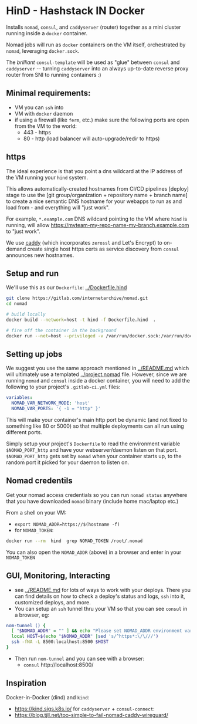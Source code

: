 # HinD - Hashstack IN Docker

Installs `nomad`, `consul`, and `caddyserver` (router) together as a mini cluster running inside a `docker` container.

Nomad jobs will run as `docker` containers on the VM itself, orchestrated by `nomad`, leveraging `docker.sock`.

The _brilliant_ `consul-template` will be used as "glue" between `consul` and `caddyserver` -- turning `caddyserver` into an always up-to-date reverse proxy router from SNI to running containers :)

## Minimal requirements:
- VM you can `ssh` into
- VM with `docker` daemon
- if using a firewall (like `ferm`, etc.) make sure the following ports are open from the VM to the world:
  - 443  - https
  - 80   - http  (load balancer will auto-upgrade/redir to https)

## https
The ideal experience is that you point a dns wildcard at the IP address of the VM running your `hind` system.

This allows automatically-created hostnames from CI/CD pipelines [deploy] stage to use the [git group/organization + repository name + branch name] to create a nice semantic DNS hostname for your webapps to run as and load from - and everything will "just work".

For example, `*.example.com` DNS wildcard pointing to the VM where `hind` is running, will allow https://myteam-my-repo-name-my-branch.example.com to "just work".

We use [caddy](https://caddyserver.com) (which incorporates `zerossl` and Let's Encrypt) to on-demand create single host https certs as service discovery from `consul` announces new hostnames.


## Setup and run
We'll use this as our `Dockerfile`: [../Dockerfile.hind](../Dockerfile.hind)

```bash
git clone https://gitlab.com/internetarchive/nomad.git
cd nomad

# build locally
docker build --network=host -t hind -f Dockerfile.hind  .

# fire off the container in the background
docker run --net=host --privileged -v /var/run/docker.sock:/var/run/docker.sock --restart=always --name hind -d hind
```


## Setting up jobs
We suggest you use the same approach mentioned in [../README.md](../README.md) which will ultimately use a templated [../project.nomad](../project.nomad) file.  However, since we are running `nomad` and `consul` inside a docker container, you will need to add the following to your project's `.gitlab-ci.yml` files:
```yaml
variables:
  NOMAD_VAR_NETWORK_MODE: 'host'
  NOMAD_VAR_PORTS: '{ -1 = "http" }'
```
This will make your container's main http port be dynamic (and not fixed to something like 80 or 5000) so that multiple deployments can all run using different ports.

Simply setup your project's `Dockerfile` to read the environment variable `$NOMAD_PORT_http` and have your webserver/daemon listen on that port.  `$NOMAD_PORT_http` gets set by `nomad` when your container starts up, to the random port it picked for your daemon to listen on.

## Nomad credentils
Get your nomad access credentials so you can run `nomad status` anywhere
that you have downloaded `nomad` binary (include home mac/laptop etc.)

From a shell on your VM:
- `export NOMAD_ADDR=https://$(hostname -f)`
- for `NOMAD_TOKEN`:

```bash
docker run --rm  hind  grep NOMAD_TOKEN /root/.nomad
```

You can also open the `NOMAD_ADDR` (above) in a browser and enter in your `NOMAD_TOKEN`

## GUI, Monitoring, Interacting
- see [../README.md](../README.md) for lots of ways to work with your deploys.  There you can find details on how to check a deploy's status and logs, `ssh` into it, customized deploys, and more.
- You can setup an `ssh` tunnel thru your VM so that you can see `consul` in a browser, eg:

```bash
nom-tunnel () {
  [ "$NOMAD_ADDR" = "" ] && echo "Please set NOMAD_ADDR environment variable first" && return
  local HOST=$(echo "$NOMAD_ADDR" |sed 's/^https*:\/\///')
  ssh -fNA -L 8500:localhost:8500 $HOST
}
```

- Then run `nom-tunnel` and you can see with a browser:
  - `consul` http://localhost:8500/


## Inspiration
Docker-in-Docker (dind) and `kind`:
- https://kind.sigs.k8s.io/
for `caddyserver` + `consul-connect`:
- https://blog.tjll.net/too-simple-to-fail-nomad-caddy-wireguard/
